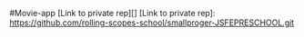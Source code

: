 #Movie-app
[Link to private rep][]
[Link to private rep]: https://github.com/rolling-scopes-school/smallproger-JSFEPRESCHOOL.git
